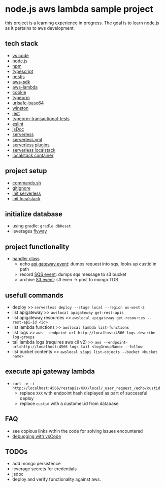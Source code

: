 # node.js aws lambda sample project 

this project is a learning experience in progress. The goal is to learn node.js as it
pertains to aws development.

## tech stack
- [vs code](https://code.visualstudio.com/)
- [node.js](https://nodejs.org/en/docs/guides/getting-started-guide/)
- [npm](https://docs.npmjs.com/)
- [typescript](https://www.typescriptlang.org/docs/)
- [nestjs](https://docs.nestjs.com/)
- [aws-sdk](https://docs.aws.amazon.com/AWSJavaScriptSDK/latest)
- [aws-lambda](https://www.npmjs.com/package/aws-lambda)
- [cookie](https://www.npmjs.com/package/cookie)
- [typeorm](https://www.npmjs.com/package/typeorm)
- [urlsafe-base64](https://www.npmjs.com/package/urlsafe-base64])
- [winston](https://github.com/winstonjs/winston)
- [jest](https://jestjs.io/)
- [typeorm-transactional-tests](https://github.com/viniciusjssouza/typeorm-transactional-tests)
- [eslint](https://eslint.org/docs/developer-guide/nodejs-api)
- [jsDoc](https://www.npmjs.com/package/jsdoc)
- [serverless](https://www.serverless.com/)
- [serverless.yml](https://www.serverless.com/framework/docs/providers/aws/guide/serverless.yml/?rd=true)
- [serverless plugins](https://www.serverless.com/plugins/)
- [serverless localstack](https://github.com/localstack/serverless-localstack)
- [localstack container](https://github.com/localstack/localstack)

## project setup
- [commands.sh](https://github.com/tim-oe/node-101/blob/main/commands.sh)
- [gitignore](https://philna.sh/blog/2019/01/10/how-to-start-a-node-js-project/)
- [init serverless](https://www.serverless.com/framework/docs/getting-started/)
- [init localstack](https://medium.com/manomano-tech/using-serverless-framework-localstack-to-test-your-aws-applications-locally-17748ffe6755)

## initialize database
- using gradle: ```gradle dbReset```
- leverages [flyway](https://flywaydb.org/documentation/)

## project functionality
- [handler class](https://github.com/tim-oe/node-101/blob/main/src/functions/handler.ts)
    - echo [api gateway event](https://docs.aws.amazon.com/lambda/latest/dg/services-apigateway.html): dumps request into sqs, looks up custid in path
    - record [SQS event](https://docs.aws.amazon.com/lambda/latest/dg/with-sqs.html): dumps sqs message to s3 bucket
    - archive [S3 event](https://docs.aws.amazon.com/lambda/latest/dg/with-s3.html): s3 even -> post to mongo TDB
## usefull commands
- deploy >> `serverless deploy --stage local --region us-west-2`
- list apigateway >> `awslocal apigateway get-rest-apis`
- list apigateway resources >> `awslocal apigateway get-resources --rest-api-id <id>`
- list lambda functions >> `awslocal lambda list-functions`
- list logs >> `aws --endpoint-url http://localhost:4566 logs describe-log-groups`
- tail lambda logs (requires aws cli v2) >> `aws --endpoint-url=http://localhost:4566 logs tail <logGroupName> --follow`
- list bucket contents >> `awslocal s3api list-objects --bucket <bucket name>`

## execute api gateway lambda
- `curl -v -i  http://localhost:4566/restapis/XXX/local/_user_request_/echo/custid`
    - replace ```XXX``` with endpoint hash displayed as part of successful deploy
    - replace ```custid``` with a customer.id from database
## FAQ
- see copious links wthin the code for solving issues encountered
- [debugging with vsCode](https://code.visualstudio.com/docs/editor/debugging)

## TODOs
- add mongo persistence 
- leverage secrets for credentials
- jsdoc
- deploy and verify functionality against aws.